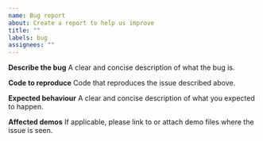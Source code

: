 ```yaml
---
name: Bug report
about: Create a report to help us improve
title: ""
labels: bug
assignees: ""
---
```


**Describe the bug**
A clear and concise description of what the bug is.

**Code to reproduce**
Code that reproduces the issue described above.

**Expected behaviour**
A clear and concise description of what you expected to happen.

**Affected demos**
If applicable, please link to or attach demo files where the issue is seen.
